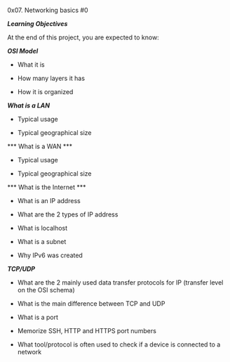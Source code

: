 0x07. Networking basics #0



***Learning Objectives***

At the end of this project, you are expected to know:

***OSI Model***

- What it is

- How many layers it has

- How it is organized


***What is a LAN***

- Typical usage

- Typical geographical size

***  What is a WAN ***

- Typical usage

- Typical geographical size

*** What is the Internet ***

- What is an IP address

- What are the 2 types of IP address

- What is localhost

- What is a subnet

- Why IPv6 was created

***TCP/UDP***

- What are the 2 mainly used data transfer protocols for IP (transfer level on the OSI schema)

- What is the main difference between TCP and UDP

- What is a port

- Memorize SSH, HTTP and HTTPS port numbers

- What tool/protocol is often used to check if a device is connected to a network
